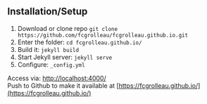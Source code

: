 ## Installation/Setup
1. Download or clone repo `git clone https://github.com/fcgrolleau/fcgrolleau.github.io.git`
2. Enter the folder: `cd fcgrolleau.github.io/`
3. Build it: `jekyll build`
4. Start Jekyll server: `jekyll serve`
5. Configure: `_config.yml`

Access via: [http://localhost:4000/](http://localhost:4000/) <br>
Push to Github to make it available at [https://fcgrolleau.github.io/](https://fcgrolleau.github.io/)
